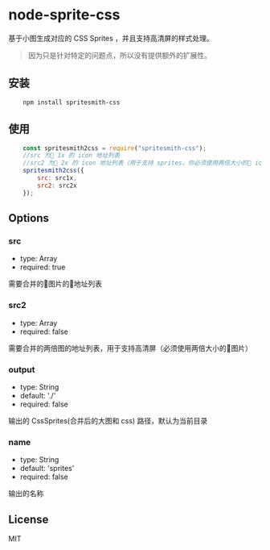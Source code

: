 # node-sprite-css
基于小图生成对应的 CSS Sprites ，并且支持高清屏的样式处理。
> 因为只是针对特定的问题点，所以没有提供额外的扩展性。

## 安装
```
    npm install spritesmith-css
```
## 使用
```js
    const spritesmith2css = require("spritesmith-css");
    //src 为 1x 的 icon 地址列表
    //src2 为 2x 的 icon 地址列表（用于支持 sprites，你必须使用两倍大小的 icon）
    spritesmith2css({
        src: src1x,
        src2: src2x
    });
```

## Options
### src
- type: Array
- required: true

需要合并的图片的地址列表

### src2
- type: Array
- required: false

需要合并的两倍图的地址列表，用于支持高清屏（必须使用两倍大小的图片）

### output
- type: String
- default: './'
- required: false

输出的 CssSprites(合并后的大图和 css) 路径，默认为当前目录

### name
- type: String
- default: 'sprites'
- required: false

输出的名称

## License
MIT
